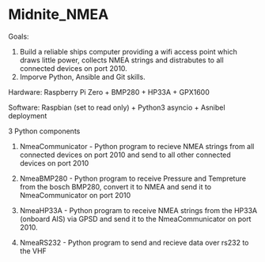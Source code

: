# Midnite_NMEA

Goals:
1) Build a reliable ships computer providing a wifi access point which draws little power, collects NMEA strings and distrabutes to all connected devices on port 2010.
2) Imporve Python, Ansible and Git skills.


Hardware:
Raspberry Pi Zero + BMP280 + HP33A + GPX1600

Software:
Raspbian (set to read only) + Python3 asyncio + Asnibel deployment

3 Python components

1) NmeaCommunicator - Python program to recieve NMEA strings from all connected devices on port 2010 and send to all other connected devices on port 2010

2) NmeaBMP280 - Python program to receive Pressure and Tempreture from the bosch BMP280, convert it to NMEA and send it to NmeaCommunicator on port 2010

3) NmeaHP33A - Python program to receive NMEA strings from the HP33A (onboard AIS) via GPSD and send it to the NmeaCommunicator on port 2010.

4) NmeaRS232 - Python program to send and recieve data over rs232 to the VHF
